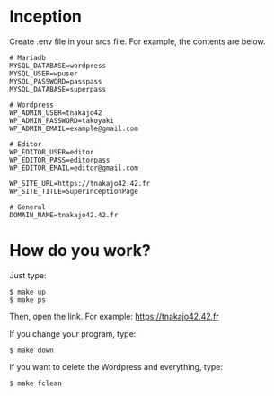 # Inception

Create .env file in your srcs file.
For example, the contents are below.

```.env
# Mariadb
MYSQL_DATABASE=wordpress
MYSQL_USER=wpuser
MYSQL_PASSWORD=passpass
MYSQL_DATABASE=superpass

# Wordpress
WP_ADMIN_USER=tnakajo42
WP_ADMIN_PASSWORD=takoyaki
WP_ADMIN_EMAIL=example@gmail.com

# Editor
WP_EDITOR_USER=editor
WP_EDITOR_PASS=editorpass
WP_EDITOR_EMAIL=editor@gmail.com

WP_SITE_URL=https://tnakajo42.42.fr
WP_SITE_TITLE=SuperInceptionPage

# General
DOMAIN_NAME=tnakajo42.42.fr
```

# How do you work?

Just type:

```
$ make up
$ make ps
```

Then, open the link.
For example: https://tnakajo42.42.fr

If you change your program, type:

```
$ make down
```

If you want to delete the Wordpress and everything, type:

```
$ make fclean
```
